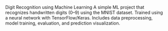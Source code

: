  Digit Recognition using Machine Learning
A simple ML project that recognizes handwritten digits (0–9) using the MNIST dataset. Trained using a neural network with TensorFlow/Keras. Includes data preprocessing, model training, evaluation, and prediction visualization.
